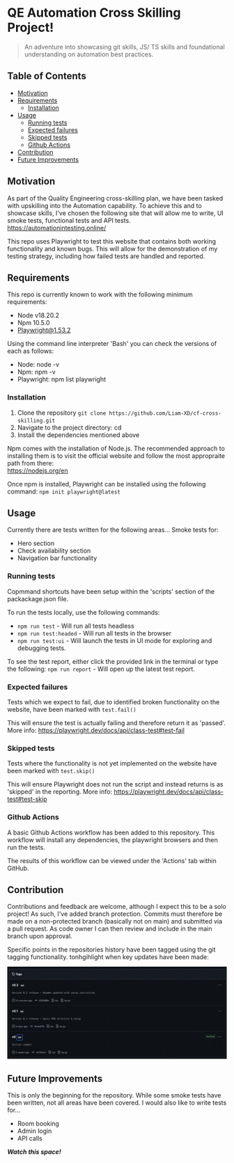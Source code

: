 # QE Automation Cross Skilling Project!

> An adventure into showcasing git skills, JS/ TS skills and foundational understanding on automation best practices.

## Table of Contents

- [Motivation](#motivation)
- [Requirements](#requirements)
  - [Installation](#installation)
- [Usage](#usage)
  - [Running tests](#running-tests)
  - [Expected failures](#expected-failures)
  - [Skipped tests](#skipped-tests)
  - [Github Actions](#github-actions)
- [Contribution](#contribution)
- [Future Improvements](#future-improvements)

## Motivation

As part of the Quality Engineering cross-skilling plan, we have been tasked with upskilling into the Automation capability.
To achieve this and to showcase skills, I've chosen the following site that will allow me to write, UI smoke tests, functional tests and API tests.
https://automationintesting.online/

This repo uses Playwright to test this website that contains both working functionality and known bugs. This will allow for the demonstration of my testing strategy, including how failed tests are handled and reported.

## Requirements

This repo is currently known to work with the following minimum requirements:

- Node v18.20.2
- Npm 10.5.0
- Playwright@1.53.2

Using the command line interpreter 'Bash' you can check the versions of each as follows:

- Node: node -v
- Npm: npm -v
- Playwright: npm list playwright

### Installation

1. Clone the repository
   `git clone https://github.com/Liam-XD/cf-cross-skilling.git`
2. Navigate to the project directory:
   cd <your-project-directory>
3. Install the dependencies mentioned above

Npm comes with the installation of Node.js. The recommended approach to installing them is to visit the official website and follow the most appropraite path from there:  
https://nodejs.org/en

Once npm is installed, Playwright can be installed using the following command:
`npm init playwright@latest`

## Usage

Currently there are tests written for the following areas...
Smoke tests for:

- Hero section
- Check availability section
- Navigation bar functionality

### Running tests

Copmmand shortcuts have been setup within the 'scripts' section of the packackage.json file.

To run the tests locally, use the following commands:

- `npm run test` - Will run all tests headless
- `npm run test:headed` - Will run all tests in the browser
- `npm run test:ui` - Will launch the tests in UI mode for exploring and debugging tests.

To see the test report, either click the provided link in the terminal or type the following:
`npm run report` - Will open up the latest test report.

### Expected failures

Tests which we expect to fail, due to identified broken functionality on the website, have been marked with `test.fail()`

This will ensure the test is actually failing and therefore return it as 'passed'.
More info: https://playwright.dev/docs/api/class-test#test-fail

### Skipped tests

Tests where the functionality is not yet implemented on the website have been marked with `test.skip()`

This will ensure Playwright does not run the script and instead returns is as 'skipped' in the reporting.
More info: https://playwright.dev/docs/api/class-test#test-skip

### Github Actions

A basic Github Actions workflow has been added to this repository. This workflow will install any dependencies, the playwright browsers and then run the tests.

The results of this workflow can be viewed under the 'Actions' tab within GitHub.

## Contribution

Contributions and feedback are welcome, although I expect this to be a solo project!
As such, I've added branch protection.
Commits must therefore be made on a non-protected branch (basically not on main) and submitted via a pull request.
As code owner I can then review and include in the main branch upon approval.

Specific points in the repositories history have been tagged using the git tagging functionality. tonhgihlight when key updates have been made:

![Image of repository tagging history](media/git-tagging-history.png)

## Future Improvements

This is only the beginning for the repository.
While some smoke tests have been written, not all areas have been covered.
I would also like to write tests for...

- Room booking
- Admin login
- API calls

_**Watch this space!**_
